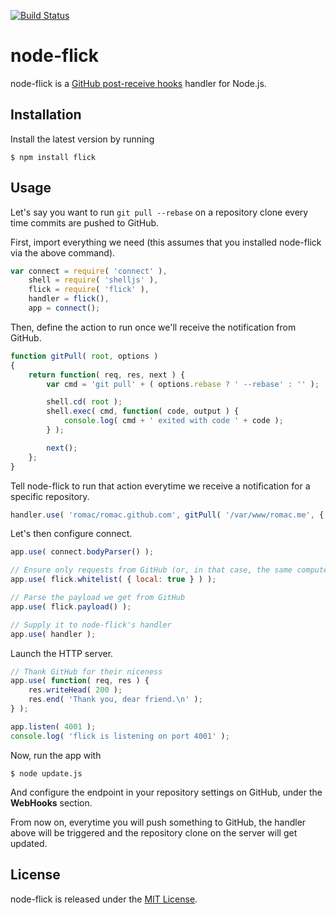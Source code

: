 [![Build Status](https://secure.travis-ci.org/romac/node-flick.png?branch=master)](https://travis-ci.org/romac/node-flick)

# node-flick

node-flick is a [GitHub post-receive hooks](https://help.github.com/articles/post-receive-hooks) handler for Node.js.

## Installation

Install the latest version by running

    $ npm install flick

## Usage

Let's say you want to run `git pull --rebase` on a repository clone every time commits are pushed to GitHub.

First, import everything we need (this assumes that you installed node-flick via the above command).

```js
var connect = require( 'connect' ),
    shell = require( 'shelljs' ),
    flick = require( 'flick' ),
    handler = flick(),
    app = connect();
```

Then, define the action to run once we'll receive the notification from GitHub.

```js
function gitPull( root, options )
{
    return function( req, res, next ) {
        var cmd = 'git pull' + ( options.rebase ? ' --rebase' : '' );

        shell.cd( root );
        shell.exec( cmd, function( code, output ) {
            console.log( cmd + ' exited with code ' + code );
        } );

        next();
    };
}
```

Tell node-flick to run that action everytime we receive a notification for a specific repository.

```js
handler.use( 'romac/romac.github.com', gitPull( '/var/www/romac.me', { rebase: true } ) );
```

Let's then configure connect.

```js
app.use( connect.bodyParser() );

// Ensure only requests from GitHub (or, in that case, the same computer) will get processed.
app.use( flick.whitelist( { local: true } ) );

// Parse the payload we get from GitHub
app.use( flick.payload() );

// Supply it to node-flick's handler
app.use( handler );
```

Launch the HTTP server.

```js
// Thank GitHub for their niceness
app.use( function( req, res ) {
    res.writeHead( 200 );
    res.end( 'Thank you, dear friend.\n' );
} );

app.listen( 4001 );
console.log( 'flick is listening on port 4001' );
```

Now, run the app with

    $ node update.js

And configure the endpoint in your repository settings on GitHub, under the **WebHooks** section.

From now on, everytime you will push something to GitHub, the handler above will be triggered and the repository clone on the server will get updated.

## License

node-flick is released under the [MIT License](http://romac.mit-license.org).
